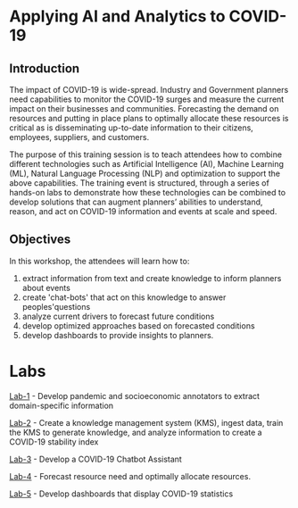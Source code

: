 # Applying AI and Analytics to COVID-19

## Introduction
The impact of COVID-19 is wide-spread. Industry and Government planners need capabilities to monitor the COVID-19 surges and measure the current impact on their businesses and communities. Forecasting the demand on resources and putting in place plans to optimally allocate these resources is critical as is disseminating up-to-date information to their citizens, employees, suppliers, and customers. 

The purpose of this training session is to teach attendees how to combine different technologies such as Artificial Intelligence (AI), Machine Learning (ML), Natural Language Processing (NLP) and optimization to support the above capabilities. The training event is structured, through a series of hands-on labs  to demonstrate how these technologies can be combined to develop solutions that can augment planners’ abilities to understand, reason, and act on COVID-19 information and events at scale and speed.

## Objectives 
In this workshop, the attendees will learn how to: 
1. extract information from text and create knowledge to inform planners about events
1. create 'chat-bots' that act on this knowledge to answer peoples'questions
1. analyze current drivers to forecast future conditions
1. develop optimized approaches based on forecasted conditions
1. develop dashboards to provide insights to planners. 

# Labs
[Lab-1](Lab-1) - Develop pandemic and socioeconomic annotators to extract domain-specific information

[Lab-2](Lab-2) - Create a knowledge management system (KMS), ingest data, train the KMS to generate knowledge, and analyze information to create a COVID-19 stability index

[Lab-3](Lab-3) - Develop a COVID-19 Chatbot Assistant

[Lab-4](Lab-4) - Forecast resource need and optimally allocate resources. 

[Lab-5](Lab-5) - Develop dashboards that display COVID-19 statistics




